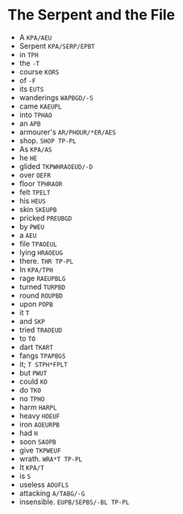 # The Serpent and the File

* A `KPA/AEU`
* Serpent `KPA/SERP/EPBT`
* in `TPH`
* the `-T`
* course `KORS`
* of `-F`
* its `EUTS`
* wanderings `WAPBGD/-S`
* came `KAEUPL`
* into `TPHAO`
* an `APB`
* armourer's `AR/PHOUR/*ER/AES`
* shop. `SHOP TP-PL`
* As `KPA/AS`
* he `HE`
* glided `TKPWHRAOEUD/-D`
* over `OEFR`
* floor `TPHRAOR`
* felt `TPELT`
* his `HEUS`
* skin `SKEUPB`
* pricked `PREUBGD`
* by `PWEU`
* a `AEU`
* file `TPAOEUL`
* lying `HRAOEUG`
* there. `THR TP-PL`
* In `KPA/TPH`
* rage `RAEUPBLG`
* turned `TURPBD`
* round `ROUPBD`
* upon `POPB`
* it `T`
* and `SKP`
* tried `TRAOEUD`
* to `TO`
* dart `TKART`
* fangs `TPAPBGS`
* it; `T STPH*FPLT`
* but `PWUT`
* could `KO`
* do `TKO`
* no `TPHO`
* harm `HARPL`
* heavy `HOEUF`
* iron `AOEURPB`
* had `H`
* soon `SAOPB`
* give `TKPWEUF`
* wrath. `WRA*T TP-PL`
* It `KPA/T`
* is `S`
* useless `AOUFLS`
* attacking `A/TABG/-G`
* insensible. `EUPB/SEPBS/-BL TP-PL`
